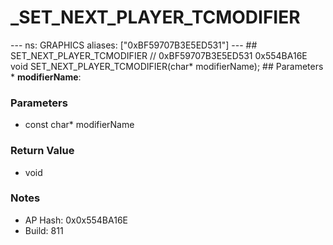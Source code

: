 # _SET_NEXT_PLAYER_TCMODIFIER

--- ns: GRAPHICS aliases: ["0xBF59707B3E5ED531"] --- ## SET_NEXT_PLAYER_TCMODIFIER  // 0xBF59707B3E5ED531 0x554BA16E void SET_NEXT_PLAYER_TCMODIFIER(char* modifierName);  ## Parameters * **modifierName**:

### Parameters
* const char* modifierName

### Return Value
* void

### Notes
* AP Hash: 0x0x554BA16E
* Build: 811

